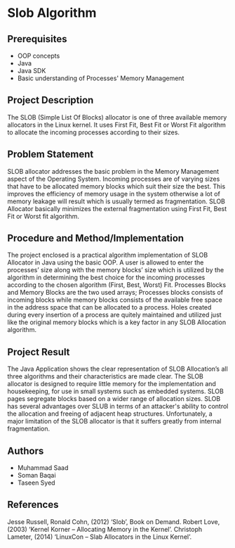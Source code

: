 # Slob Algorithm

## Prerequisites

- OOP concepts
- Java
- Java SDK
- Basic understanding of Processes' Memory Management

## Project Description

The SLOB (Simple List Of Blocks) allocator is one of three available memory allocators in the Linux kernel. It uses First Fit, Best Fit or Worst Fit algorithm to allocate the incoming processes according to their sizes. 

## Problem Statement

SLOB allocator addresses the basic problem in the Memory Management aspect of the Operating System. Incoming processes are of varying sizes that have to be allocated memory blocks which suit their size the best. This improves the efficiency of memory usage in the system otherwise a lot of memory leakage will result which is usually termed as fragmentation. SLOB Allocator basically minimizes the external fragmentation using First Fit, Best Fit or Worst fit algorithm.

## Procedure and Method/Implementation

The project enclosed is a practical algorithm implementation of SLOB Allocator in  Java using the basic OOP. A user is allowed to enter the processes’ size along with the memory blocks’ size which is utilized by the algorithm in determining the best choice for the incoming processes according to the chosen algorithm (First, Best, Worst) Fit.
Processes Blocks and Memory Blocks are the two used arrays; Processes blocks consists of incoming blocks while memory blocks consists of the available free space in the address space that can be allocated to a process. Holes created during every insertion of a process are quitely maintained and utilized just like the original memory blocks which is a key factor in any SLOB Allocation algorithm.

## Project Result

The Java Application shows the clear representation of SLOB Allocation’s all three algorithms and their characteristics are made clear. The SLOB allocator is designed to require little memory for the implementation and housekeeping, for use in small systems such as embedded systems. SLOB pages segregate blocks based on a wider range of allocation sizes. SLOB has several advantages over SLUB in terms of an attacker's ability to control the allocation and freeing of adjacent heap structures. Unfortunately, a major limitation of the SLOB allocator is that it suffers greatly from internal fragmentation. 

## Authors 

- Muhammad Saad
- Soman Baqai
- Taseen Syed

## References

Jesse Russell, Ronald Cohn, (2012) ‘Slob’, Book on Demand.
Robert Love, (2003) ‘Kernel Korner – Allocating Memory in the Kernel’.
Christoph Lameter, (2014) ‘LinuxCon – Slab Allocators in the Linux Kernel’.

